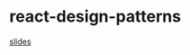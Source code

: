 # react-design-patterns

[slides](https://docs.google.com/presentation/d/1_Ib1fWUBKZxUhoBEhNTA5BjgDj34oC5Odr205sHoql8/edit?usp=sharing)

